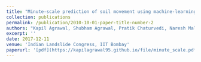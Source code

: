 ```yaml
---
title: "Minute-scale prediction of soil movement using machine-learning techniques."
collection: publications
permalink: /publication/2010-10-01-paper-title-number-2
authors: "Kapil Agrawal, Shubham Agrawal, Pratik Chaturvedi, Naresh Mali, Venkata Uday Kala, Varun Dutt"
excerpt: ''
date: 2017-12-11
venue: 'Indian Landslide Congress, IIT Bombay'
paperurl: '[pdf](https://kapilagrawal95.github.io/file/minute_scale.pdf)'
---
```

